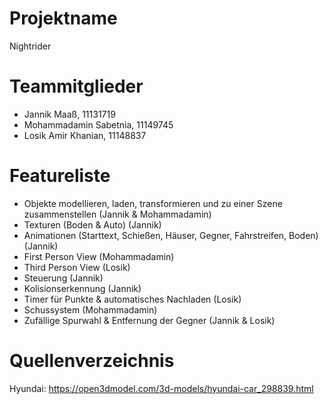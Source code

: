 # Projektname
Nightrider

# Teammitglieder
- Jannik Maaß, 11131719
- Mohammadamin Sabetnia, 11149745
- Losik Amir Khanian, 11148837


# Featureliste
- Objekte modellieren, laden, transformieren und zu einer Szene zusammenstellen (Jannik & Mohammadamin)
- Texturen (Boden & Auto) (Jannik)
- Animationen (Starttext, Schießen, Häuser, Gegner, Fahrstreifen, Boden) (Jannik)
- First Person View (Mohammadamin)
- Third Person View (Losik)
- Steuerung (Jannik)
- Kolisionserkennung (Jannik)
- Timer für Punkte & automatisches Nachladen (Losik)
- Schussystem (Mohammadamin)
- Zufällige Spurwahl & Entfernung der Gegner (Jannik & Losik)

# Quellenverzeichnis
Hyundai: https://open3dmodel.com/3d-models/hyundai-car_298839.html
